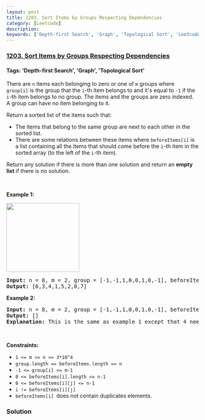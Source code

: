 ```yaml
---
layout: post
title: 1203. Sort Items by Groups Respecting Dependencies
category: [Leetcode]
description: 
keywords: ['Depth-first Search', 'Graph', 'Topological Sort', 'Leetcode', 'Hard']
---
```

### [1203. Sort Items by Groups Respecting Dependencies](https://leetcode.com/problems/sort-items-by-groups-respecting-dependencies)

#### Tags: 'Depth-first Search', 'Graph', 'Topological Sort'

<div class="content__u3I1 question-content__JfgR"><div><p>There are <code>n</code> items each belonging to zero or one of <code>m</code> groups where <code>group[i]</code> is the group that the <code>i</code>-th item belongs to and it's equal to <code>-1</code> if the <code>i</code>-th item belongs to no group. The items and the groups are zero indexed. A group can have no item belonging to it.</p>
<p>Return a sorted list of the items such that:</p>
<ul>
<li>The items that belong to the same group are next to each other in the sorted list.</li>
<li>There are some relations between these items where <code>beforeItems[i]</code> is a list containing all the items that should come before the <code>i</code>-th item in the sorted array (to the left of the <code>i</code>-th item).</li>
</ul>
<p>Return any solution if there is more than one solution and return an <strong>empty list</strong> if there is no solution.</p>
<p> </p>
<p><strong>Example 1:</strong></p>
<p><strong><img alt="" src="https://assets.leetcode.com/uploads/2019/09/11/1359_ex1.png" style="width: 191px; height: 181px;"/></strong></p>
<pre><strong>Input:</strong> n = 8, m = 2, group = [-1,-1,1,0,0,1,0,-1], beforeItems = [[],[6],[5],[6],[3,6],[],[],[]]
<strong>Output:</strong> [6,3,4,1,5,2,0,7]
</pre>
<p><strong>Example 2:</strong></p>
<pre><strong>Input:</strong> n = 8, m = 2, group = [-1,-1,1,0,0,1,0,-1], beforeItems = [[],[6],[5],[6],[3],[],[4],[]]
<strong>Output:</strong> []
<strong>Explanation:</strong> This is the same as example 1 except that 4 needs to be before 6 in the sorted list.
</pre>
<p> </p>
<p><strong>Constraints:</strong></p>
<ul>
<li><code>1 &lt;= m &lt;= n &lt;= 3*10^4</code></li>
<li><code>group.length == beforeItems.length == n</code></li>
<li><code>-1 &lt;= group[i] &lt;= m-1</code></li>
<li><code>0 &lt;= beforeItems[i].length &lt;= n-1</code></li>
<li><code>0 &lt;= beforeItems[i][j] &lt;= n-1</code></li>
<li><code>i != beforeItems[i][j]</code></li>
<li><code>beforeItems[i] </code>does not contain duplicates elements.</li>
</ul>
</div></div>

### Solution
